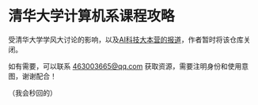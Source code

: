 # 清华大学计算机系课程攻略

受清华大学学风大讨论的影响，以及[AI科技大本营的报道](https://blog.csdn.net/dqcfkyqdxym3f8rb0/article/details/88858917)，作者暂时将该仓库关闭。

如有需要，可以联系 463003665@qq.com 获取资源，需要注明身份和使用意图，谢谢配合！

（我会秒回的）
